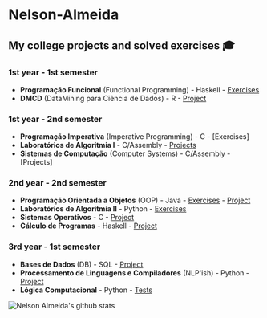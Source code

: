 # Nelson-Almeida 

## My college projects and solved exercises 🎓 
### 1st year - 1st semester 
- **Programação Funcional** (Functional Programming) - Haskell - [Exercises](https://github.com/NelsonAlmeida-18/UniversidadePF) 
- **DMCD** (DataMining para Ciência de Dados) - R - [Project](https://github.com/NelsonAlmeida-18/DMCD)

### 1st year - 2nd semester 
- **Programação Imperativa** (Imperative Programming) - C - [Exercises]
- **Laboratórios de Algoritmia I** - C/Assembly - [Projects](https://github.com/NelsonAlmeida-18/CC-PL-3-G-08)
- **Sistemas de Computação** (Computer Systems) - C/Assembly - [Projects] 

### 2nd year - 2nd semester 
- **Programação Orientada a Objetos** (OOP) - Java - [Exercises](https://github.com/NelsonAlmeida-18/POO) - [Project](https://github.com/NelsonAlmeida-18/POO-Pratico)
- **Laboratórios de Algoritmia II** - Python - [Exercises](https://github.com/NelsonAlmeida-18/LA2)
- **Sistemas Operativos** - C - [Project](https://github.com/NelsonAlmeida-18/SO-Pr-tico)
- **Cálculo de Programas** - Haskell - [Project](https://github.com/NelsonAlmeida-18/CP-Trabalho-Pr-tico)

### 3rd year - 1st semester 
- **Bases de Dados** (DB) - SQL - [Project](https://github.com/NelsonAlmeida-18/BD-CaumPetClinic)
- **Processamento de Linguagens e Compiladores** (NLP'ish) - Python - [Project](https://github.com/NelsonAlmeida-18/PLC-TP)
- **Lógica Computacional** - Python - [Tests](https://github.com/NelsonAlmeida-18/LC-TP)

![Nelson Almeida's github stats](https://github-readme-stats.vercel.app/api?username=NelsonAlmeida-18&show_icons=true&theme=dark)
